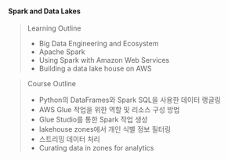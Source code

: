 #### Spark and Data Lakes

>Learning Outline
>
>* Big Data Engineering and Ecosystem
>* Apache Spark
>* Using Spark with Amazon Web Services
>* Building a data lake house on AWS

>Course Outline
>
>* Python의 DataFrames와 Spark SQL을 사용한 데이터 랭글링
>* AWS Glue 작업을 위한 역할 및 리소스 구성 방법
>* Glue Studio를 통한 Spark 작업 생성
>* lakehouse zones에서 개인 식별 정보 필터링
>* 스트리밍 데이터 처리
>* Curating data in zones for analytics
